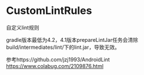 # CustomLintRules
自定义lint规则

gradle版本最低为4.2，4.1版本prepareLintJar任务会清除build/intermediates/lint/下的lint.jar，导致无效。

参考https://github.com/jzj1993/AndroidLint
https://www.colabug.com/2109876.html

